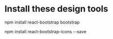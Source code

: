 # Install these design tools

npm install react-bootstrap bootstrap

npm install react-bootstrap-icons --save
